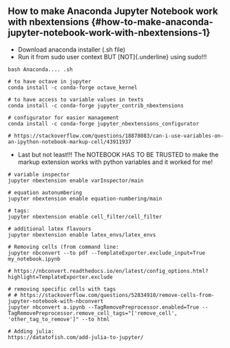 How to make Anaconda Jupyter Notebook work with nbextensions {#how-to-make-anaconda-jupyter-notebook-work-with-nbextensions-1}
------------------------------------------------------------

-   Download anaconda installer (.sh file)
-   Run it from sudo user context BUT [NOT]{.underline} using sudo!!!

``` {.bash}
bash Anaconda.... .sh

# to have octave in jupyter
conda install -c conda-forge octave_kernel

# to have access to variable values in texts
conda install -c conda-forge jupyter_contrib_nbextensions

# configurator for easier management
conda install -c conda-forge jupyter_nbextensions_configurator

# https://stackoverflow.com/questions/18878083/can-i-use-variables-on-an-ipython-notebook-markup-cell/43911937
```

-   Last but not least!!! The NOTEBOOK HAS TO BE TRUSTED to make the
    markup extension works with python variables and it worked for me!

``` {.bash}
# variable inspector
jupyter nbextension enable varInspector/main

# equation autonumbering
jupyter nbextension enable equation-numbering/main

# tags:
jupyter nbextension enable cell_filter/cell_filter

# additional latex flavours 
jupyter nbextension enable latex_envs/latex_envs

# Removing cells (from command line:
jupyter nbconvert --to pdf --TemplateExporter.exclude_input=True my_notebook.ipynb

# https://nbconvert.readthedocs.io/en/latest/config_options.html?highlight=TemplateExporter.exclude

# removing specific cells with tags
# # https://stackoverflow.com/questions/52834910/remove-cells-from-jupyter-notebook-with-nbconvert
jupyter nbconvert a.ipynb --TagRemovePreprocessor.enabled=True --TagRemovePreprocessor.remove_cell_tags="['remove_cell', 'other_tag_to_remove']" --to html

# Adding julia:
https://datatofish.com/add-julia-to-jupyter/

```
